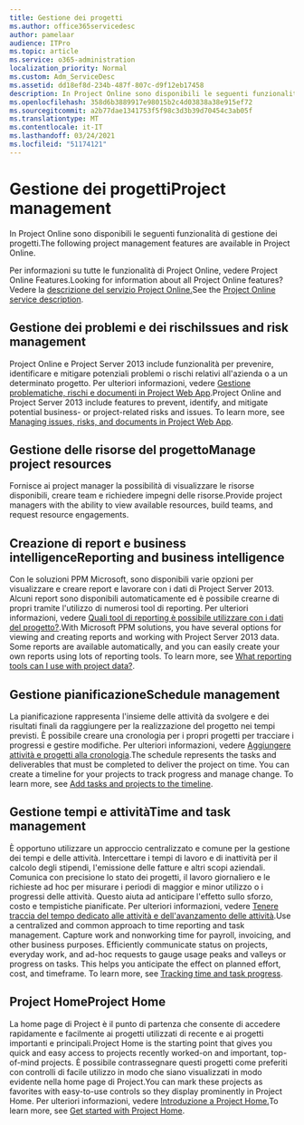 ```yaml
---
title: Gestione dei progetti
ms.author: office365servicedesc
author: pamelaar
audience: ITPro
ms.topic: article
ms.service: o365-administration
localization_priority: Normal
ms.custom: Adm_ServiceDesc
ms.assetid: dd18ef8d-234b-487f-807c-d9f12eb17458
description: In Project Online sono disponibili le seguenti funzionalità di gestione dei progetti.
ms.openlocfilehash: 358d6b3889917e98015b2c4d03838a38e915ef72
ms.sourcegitcommit: a2b77dae1341753f5f98c3d3b39d70454c3ab05f
ms.translationtype: MT
ms.contentlocale: it-IT
ms.lasthandoff: 03/24/2021
ms.locfileid: "51174121"
---
```

# <a name="project-management"></a><span data-ttu-id="ceac8-103">Gestione dei progetti</span><span class="sxs-lookup"><span data-stu-id="ceac8-103">Project management</span></span>

<span data-ttu-id="ceac8-104">In Project Online sono disponibili le seguenti funzionalità di gestione dei progetti.</span><span class="sxs-lookup"><span data-stu-id="ceac8-104">The following project management features are available in Project Online.</span></span>
  
<span data-ttu-id="ceac8-105">Per informazioni su tutte le funzionalità di Project Online, vedere Project Online Features.</span><span class="sxs-lookup"><span data-stu-id="ceac8-105">Looking for information about all Project Online features?</span></span> <span data-ttu-id="ceac8-106">Vedere la [descrizione del servizio Project Online.](project-online-service-description.md)</span><span class="sxs-lookup"><span data-stu-id="ceac8-106">See the [Project Online service description](project-online-service-description.md).</span></span>
  
## <a name="issues-and-risk-management"></a><span data-ttu-id="ceac8-107">Gestione dei problemi e dei rischi</span><span class="sxs-lookup"><span data-stu-id="ceac8-107">Issues and risk management</span></span>

<span data-ttu-id="ceac8-p102">Project Online e Project Server 2013 include funzionalità per prevenire, identificare e mitigare potenziali problemi o rischi relativi all'azienda o a un determinato progetto. Per ulteriori informazioni, vedere [Gestione problematiche, rischi e documenti in Project Web App](/previous-versions/office/project-server-2010/hh767484(v=office.14)).</span><span class="sxs-lookup"><span data-stu-id="ceac8-p102">Project Online and Project Server 2013 include features to prevent, identify, and mitigate potential business- or project-related risks and issues. To learn more, see [Managing issues, risks, and documents in Project Web App](/previous-versions/office/project-server-2010/hh767484(v=office.14)).</span></span>
  
## <a name="manage-project-resources"></a><span data-ttu-id="ceac8-110">Gestione delle risorse del progetto</span><span class="sxs-lookup"><span data-stu-id="ceac8-110">Manage project resources</span></span>

<span data-ttu-id="ceac8-111">Fornisce ai project manager la possibilità di visualizzare le risorse disponibili, creare team e richiedere impegni delle risorse.</span><span class="sxs-lookup"><span data-stu-id="ceac8-111">Provide project managers with the ability to view available resources, build teams, and request resource engagements.</span></span>
  
## <a name="reporting-and-business-intelligence"></a><span data-ttu-id="ceac8-112">Creazione di report e business intelligence</span><span class="sxs-lookup"><span data-stu-id="ceac8-112">Reporting and business intelligence</span></span>

<span data-ttu-id="ceac8-p103">Con le soluzioni PPM Microsoft, sono disponibili varie opzioni per visualizzare e creare report e lavorare con i dati di Project Server 2013. Alcuni report sono disponibili automaticamente ed è possibile crearne di propri tramite l'utilizzo di numerosi tool di reporting. Per ulteriori informazioni, vedere [Quali tool di reporting è possibile utilizzare con i dati del progetto?](/ProjectOnline/what-reporting-tools-can-i-use-with-project-data).</span><span class="sxs-lookup"><span data-stu-id="ceac8-p103">With Microsoft PPM solutions, you have several options for viewing and creating reports and working with Project Server 2013 data. Some reports are available automatically, and you can easily create your own reports using lots of reporting tools. To learn more, see [What reporting tools can I use with project data?](/ProjectOnline/what-reporting-tools-can-i-use-with-project-data).</span></span>
  
## <a name="schedule-management"></a><span data-ttu-id="ceac8-116">Gestione pianificazione</span><span class="sxs-lookup"><span data-stu-id="ceac8-116">Schedule management</span></span>

<span data-ttu-id="ceac8-p104">La pianificazione rappresenta l'insieme delle attività da svolgere e dei risultati finali da raggiungere per la realizzazione del progetto nei tempi previsti. È possibile creare una cronologia per i propri progetti per tracciare i progressi e gestire modifiche. Per ulteriori informazioni, vedere [Aggiungere attività e progetti alla cronologia](https://go.microsoft.com/fwlink/?LinkID=402655).</span><span class="sxs-lookup"><span data-stu-id="ceac8-p104">The schedule represents the tasks and deliverables that must be completed to deliver the project on time. You can create a timeline for your projects to track progress and manage change. To learn more, see [Add tasks and projects to the timeline](https://go.microsoft.com/fwlink/?LinkID=402655).</span></span>
  
## <a name="time-and-task-management"></a><span data-ttu-id="ceac8-120">Gestione tempi e attività</span><span class="sxs-lookup"><span data-stu-id="ceac8-120">Time and task management</span></span>

<span data-ttu-id="ceac8-p105">È opportuno utilizzare un approccio centralizzato e comune per la gestione dei tempi e delle attività. Intercettare i tempi di lavoro e di inattività per il calcolo degli stipendi, l'emissione delle fatture e altri scopi aziendali. Comunica con precisione lo stato dei progetti, il lavoro giornaliero e le richieste ad hoc per misurare i periodi di maggior e minor utilizzo o i progressi delle attività. Questo aiuta ad anticipare l'effetto sullo sforzo, costo e tempistiche pianificate. Per ulteriori informazioni, vedere [Tenere traccia del tempo dedicato alle attività e dell'avanzamento delle attività](https://go.microsoft.com/fwlink/p/?LinkId=271321).</span><span class="sxs-lookup"><span data-stu-id="ceac8-p105">Use a centralized and common approach to time reporting and task management. Capture work and nonworking time for payroll, invoicing, and other business purposes. Efficiently communicate status on projects, everyday work, and ad-hoc requests to gauge usage peaks and valleys or progress on tasks. This helps you anticipate the effect on planned effort, cost, and timeframe. To learn more, see [Tracking time and task progress](https://go.microsoft.com/fwlink/p/?LinkId=271321).</span></span>

## <a name="project-home"></a><span data-ttu-id="ceac8-126">Project Home</span><span class="sxs-lookup"><span data-stu-id="ceac8-126">Project Home</span></span>

<span data-ttu-id="ceac8-127">La home page di Project è il punto di partenza che consente di accedere rapidamente e facilmente ai progetti utilizzati di recente e ai progetti importanti e principali.</span><span class="sxs-lookup"><span data-stu-id="ceac8-127">Project Home is the starting point that gives you quick and easy access to projects recently worked-on and important, top-of-mind projects.</span></span> <span data-ttu-id="ceac8-128">È possibile contrassegnare questi progetti come preferiti con controlli di facile utilizzo in modo che siano visualizzati in modo evidente nella home page di Project.</span><span class="sxs-lookup"><span data-stu-id="ceac8-128">You can mark these projects as favorites with easy-to-use controls so they display prominently in Project Home.</span></span> <span data-ttu-id="ceac8-129">Per ulteriori informazioni, vedere [Introduzione a Project Home.](https://support.office.com/article/a3b38418-35e7-4df4-8e4a-ba6a4fa0562a)</span><span class="sxs-lookup"><span data-stu-id="ceac8-129">To learn more, see [Get started with Project Home](https://support.office.com/article/a3b38418-35e7-4df4-8e4a-ba6a4fa0562a).</span></span>